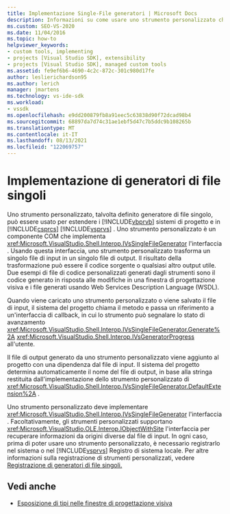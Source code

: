 ```yaml
---
title: Implementazione Single-File generatori | Microsoft Docs
description: Informazioni su come usare uno strumento personalizzato che implementa l'interfaccia IVsSingleFileGenerator per estendere i sistemi di progetto Visual Basic e Visual C# in Visual Studio.
ms.custom: SEO-VS-2020
ms.date: 11/04/2016
ms.topic: how-to
helpviewer_keywords:
- custom tools, implementing
- projects [Visual Studio SDK], extensibility
- projects [Visual Studio SDK], managed custom tools
ms.assetid: fe9ef6b6-4690-4c2c-872c-301c980d17fe
author: leslierichardson95
ms.author: lerich
manager: jmartens
ms.technology: vs-ide-sdk
ms.workload:
- vssdk
ms.openlocfilehash: e9dd200879fb8a91eec5c63838d90f72dcad98b4
ms.sourcegitcommit: 68897da7d74c31ae1ebf5d47c7b5ddc9b108265b
ms.translationtype: MT
ms.contentlocale: it-IT
ms.lasthandoff: 08/13/2021
ms.locfileid: "122069757"
---
```

# <a name="implementing-single-file-generators"></a>Implementazione di generatori di file singoli
Uno strumento personalizzato, talvolta definito generatore di file singolo, può essere usato per estendere i [!INCLUDE[vbprvb](../../code-quality/includes/vbprvb_md.md)] sistemi di progetto e in [!INCLUDE[csprcs](../../data-tools/includes/csprcs_md.md)] [!INCLUDE[vsprvs](../../code-quality/includes/vsprvs_md.md)] . Uno strumento personalizzato è un componente COM che implementa <xref:Microsoft.VisualStudio.Shell.Interop.IVsSingleFileGenerator> l'interfaccia . Usando questa interfaccia, uno strumento personalizzato trasforma un singolo file di input in un singolo file di output. Il risultato della trasformazione può essere il codice sorgente o qualsiasi altro output utile. Due esempi di file di codice personalizzati generati dagli strumenti sono il codice generato in risposta alle modifiche in una finestra di progettazione visiva e i file generati usando Web Services Description Language (WSDL).

 Quando viene caricato uno strumento personalizzato o viene salvato il file di input, il sistema del progetto chiama il metodo e passa un riferimento a un'interfaccia di callback, in cui lo strumento può segnalare lo stato di avanzamento <xref:Microsoft.VisualStudio.Shell.Interop.IVsSingleFileGenerator.Generate%2A> <xref:Microsoft.VisualStudio.Shell.Interop.IVsGeneratorProgress> all'utente.

 Il file di output generato da uno strumento personalizzato viene aggiunto al progetto con una dipendenza dal file di input. Il sistema del progetto determina automaticamente il nome del file di output, in base alla stringa restituita dall'implementazione dello strumento personalizzato di <xref:Microsoft.VisualStudio.Shell.Interop.IVsSingleFileGenerator.DefaultExtension%2A> .

 Uno strumento personalizzato deve implementare <xref:Microsoft.VisualStudio.Shell.Interop.IVsSingleFileGenerator> l'interfaccia . Facoltativamente, gli strumenti personalizzati supportano <xref:Microsoft.VisualStudio.OLE.Interop.IObjectWithSite> l'interfaccia per recuperare informazioni da origini diverse dal file di input. In ogni caso, prima di poter usare uno strumento personalizzato, è necessario registrarlo nel sistema o nel [!INCLUDE[vsprvs](../../code-quality/includes/vsprvs_md.md)] Registro di sistema locale. Per altre informazioni sulla registrazione di strumenti personalizzati, vedere [Registrazione di generatori di file singoli.](../../extensibility/internals/registering-single-file-generators.md)

## <a name="see-also"></a>Vedi anche
- [Esposizione di tipi nelle finestre di progettazione visiva](../../extensibility/internals/exposing-types-to-visual-designers.md)
